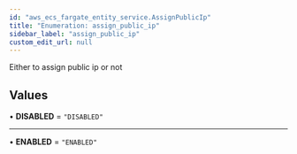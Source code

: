 ```yaml
---
id: "aws_ecs_fargate_entity_service.AssignPublicIp"
title: "Enumeration: assign_public_ip"
sidebar_label: "assign_public_ip"
custom_edit_url: null
---
```


Either to assign public ip or not

## Values

• **DISABLED** = ``"DISABLED"``

___

• **ENABLED** = ``"ENABLED"``
